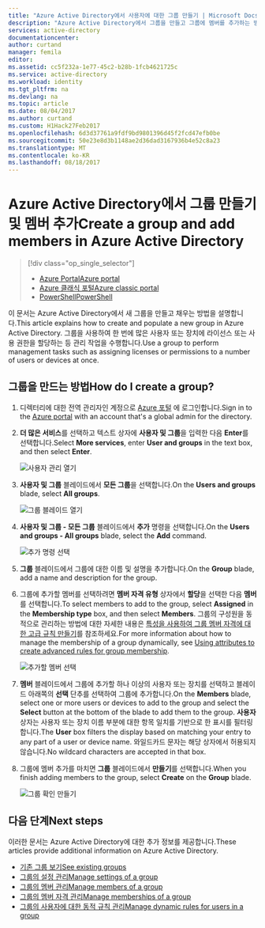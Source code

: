 ```yaml
---
title: "Azure Active Directory에서 사용자에 대한 그룹 만들기 | Microsoft Docs"
description: "Azure Active Directory에서 그룹을 만들고 그룹에 멤버를 추가하는 방법"
services: active-directory
documentationcenter: 
author: curtand
manager: femila
editor: 
ms.assetid: cc5f232a-1e77-45c2-b28b-1fcb4621725c
ms.service: active-directory
ms.workload: identity
ms.tgt_pltfrm: na
ms.devlang: na
ms.topic: article
ms.date: 08/04/2017
ms.author: curtand
ms.custom: H1Hack27Feb2017
ms.openlocfilehash: 6d3d37761a9fdf9bd9801396d45f2fcd47efb0be
ms.sourcegitcommit: 50e23e8d3b1148ae2d36dad3167936b4e52c8a23
ms.translationtype: MT
ms.contentlocale: ko-KR
ms.lasthandoff: 08/18/2017
---
```

# <a name="create-a-group-and-add-members-in-azure-active-directory"></a><span data-ttu-id="e68bb-103">Azure Active Directory에서 그룹 만들기 및 멤버 추가</span><span class="sxs-lookup"><span data-stu-id="e68bb-103">Create a group and add members in Azure Active Directory</span></span>
> [!div class="op_single_selector"]
> * [<span data-ttu-id="e68bb-104">Azure Portal</span><span class="sxs-lookup"><span data-stu-id="e68bb-104">Azure portal</span></span>](active-directory-groups-create-azure-portal.md)
> * [<span data-ttu-id="e68bb-105">Azure 클래식 포털</span><span class="sxs-lookup"><span data-stu-id="e68bb-105">Azure classic portal</span></span>](active-directory-accessmanagement-manage-groups.md)
> * [<span data-ttu-id="e68bb-106">PowerShell</span><span class="sxs-lookup"><span data-stu-id="e68bb-106">PowerShell</span></span>](active-directory-accessmanagement-groups-settings-v2-cmdlets.md)
>
>

<span data-ttu-id="e68bb-107">이 문서는 Azure Active Directory에서 새 그룹을 만들고 채우는 방법을 설명합니다.</span><span class="sxs-lookup"><span data-stu-id="e68bb-107">This article explains how to create and populate a new group in Azure Active Directory.</span></span> <span data-ttu-id="e68bb-108">그룹을 사용하여 한 번에 많은 사용자 또는 장치에 라이선스 또는 사용 권한을 할당하는 등 관리 작업을 수행합니다.</span><span class="sxs-lookup"><span data-stu-id="e68bb-108">Use a group to perform management tasks such as assigning licenses or permissions to a number of users or devices at once.</span></span>

## <a name="how-do-i-create-a-group"></a><span data-ttu-id="e68bb-109">그룹을 만드는 방법</span><span class="sxs-lookup"><span data-stu-id="e68bb-109">How do I create a group?</span></span>
1. <span data-ttu-id="e68bb-110">디렉터리에 대한 전역 관리자인 계정으로 [Azure 포털](https://portal.azure.com) 에 로그인합니다.</span><span class="sxs-lookup"><span data-stu-id="e68bb-110">Sign in to the [Azure portal](https://portal.azure.com) with an account that's a global admin for the directory.</span></span>
2. <span data-ttu-id="e68bb-111">**더 많은 서비스**를 선택하고 텍스트 상자에 **사용자 및 그룹**을 입력한 다음 **Enter**를 선택합니다.</span><span class="sxs-lookup"><span data-stu-id="e68bb-111">Select **More services**, enter **User and groups** in the text box, and then select **Enter**.</span></span>

   ![사용자 관리 열기](./media/active-directory-groups-create-azure-portal/search-user-management.png)
3. <span data-ttu-id="e68bb-113">**사용자 및 그룹** 블레이드에서 **모든 그룹**을 선택합니다.</span><span class="sxs-lookup"><span data-stu-id="e68bb-113">On the **Users and groups** blade, select **All groups**.</span></span>

   ![그룹 블레이드 열기](./media/active-directory-groups-create-azure-portal/view-groups-blade.png)
4. <span data-ttu-id="e68bb-115">**사용자 및 그룹 - 모든 그룹** 블레이드에서 **추가** 명령을 선택합니다.</span><span class="sxs-lookup"><span data-stu-id="e68bb-115">On the **Users and groups - All groups** blade, select the **Add** command.</span></span>

   ![추가 명령 선택](./media/active-directory-groups-create-azure-portal/add-group-command.png)
5. <span data-ttu-id="e68bb-117">**그룹** 블레이드에서 그룹에 대한 이름 및 설명을 추가합니다.</span><span class="sxs-lookup"><span data-stu-id="e68bb-117">On the **Group** blade, add a name and description for the group.</span></span>
6. <span data-ttu-id="e68bb-118">그룹에 추가할 멤버를 선택하려면 **멤버 자격 유형** 상자에서 **할당**을 선택한 다음 **멤버**를 선택합니다.</span><span class="sxs-lookup"><span data-stu-id="e68bb-118">To select members to add to the group, select **Assigned** in the **Membership type** box, and then select **Members**.</span></span> <span data-ttu-id="e68bb-119">그룹의 구성원을 동적으로 관리하는 방법에 대한 자세한 내용은 [특성을 사용하여 그룹 멤버 자격에 대한 고급 규칙 만들기](active-directory-groups-dynamic-membership-azure-portal.md)를 참조하세요.</span><span class="sxs-lookup"><span data-stu-id="e68bb-119">For more information about how to manage the membership of a group dynamically, see [Using attributes to create advanced rules for group membership](active-directory-groups-dynamic-membership-azure-portal.md).</span></span>

   ![추가할 멤버 선택](./media/active-directory-groups-create-azure-portal/select-members.png)
7. <span data-ttu-id="e68bb-121">**멤버** 블레이드에서 그룹에 추가할 하나 이상의 사용자 또는 장치를 선택하고 블레이드 아래쪽의 **선택** 단추를 선택하여 그룹에 추가합니다.</span><span class="sxs-lookup"><span data-stu-id="e68bb-121">On the **Members** blade, select one or more users or devices to add to the group and select the **Select** button at the bottom of the blade to add them to the group.</span></span> <span data-ttu-id="e68bb-122">**사용자** 상자는 사용자 또는 장치 이름 부분에 대한 항목 일치를 기반으로 한 표시를 필터링합니다.</span><span class="sxs-lookup"><span data-stu-id="e68bb-122">The **User** box filters the display based on matching your entry to any part of a user or device name.</span></span> <span data-ttu-id="e68bb-123">와일드카드 문자는 해당 상자에서 허용되지 않습니다.</span><span class="sxs-lookup"><span data-stu-id="e68bb-123">No wildcard characters are accepted in that box.</span></span>
8. <span data-ttu-id="e68bb-124">그룹에 멤버 추가를 마치면 **그룹** 블레이드에서 **만들기**를 선택합니다.</span><span class="sxs-lookup"><span data-stu-id="e68bb-124">When you finish adding members to the group, select **Create** on the **Group** blade.</span></span>    

   ![그룹 확인 만들기](./media/active-directory-groups-create-azure-portal/create-group-confirmation.png)


## <a name="next-steps"></a><span data-ttu-id="e68bb-126">다음 단계</span><span class="sxs-lookup"><span data-stu-id="e68bb-126">Next steps</span></span>
<span data-ttu-id="e68bb-127">이러한 문서는 Azure Active Directory에 대한 추가 정보를 제공합니다.</span><span class="sxs-lookup"><span data-stu-id="e68bb-127">These articles provide additional information on Azure Active Directory.</span></span>

* [<span data-ttu-id="e68bb-128">기존 그룹 보기</span><span class="sxs-lookup"><span data-stu-id="e68bb-128">See existing groups</span></span>](active-directory-groups-view-azure-portal.md)
* [<span data-ttu-id="e68bb-129">그룹의 설정 관리</span><span class="sxs-lookup"><span data-stu-id="e68bb-129">Manage settings of a group</span></span>](active-directory-groups-settings-azure-portal.md)
* [<span data-ttu-id="e68bb-130">그룹의 멤버 관리</span><span class="sxs-lookup"><span data-stu-id="e68bb-130">Manage members of a group</span></span>](active-directory-groups-members-azure-portal.md)
* [<span data-ttu-id="e68bb-131">그룹의 멤버 자격 관리</span><span class="sxs-lookup"><span data-stu-id="e68bb-131">Manage memberships of a group</span></span>](active-directory-groups-membership-azure-portal.md)
* [<span data-ttu-id="e68bb-132">그룹의 사용자에 대한 동적 규칙 관리</span><span class="sxs-lookup"><span data-stu-id="e68bb-132">Manage dynamic rules for users in a group</span></span>](active-directory-groups-dynamic-membership-azure-portal.md)
